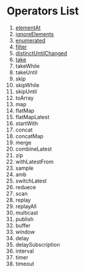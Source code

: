 # Operators List
1. [elementAt]
2. [ignoreElements]
3. [enumerated]
4. [filter]
5. [distinctUntilChanged]
6. [take]
7. takeWhile
8. takeUntil
9. skip
10. skipWhile
11. skipUntil
12. toArray
13. map
14. flatMap
15. flatMapLatest
16. startWith
17. concat
18. concatMap
19. merge
20. combineLatest
21. zip
22. withLatestFrom
23. sample
24. amb
25. switchLatest
26. reduece
27. scan
28. replay
29. replayAll
30. multicast
31. publish
32. buffer
33. window
34. delay
35. delaySubscription
36. interval
37. timer
38. timeout

[elementAt]: https://github.com/jaeminKim0523/Library/blob/main/RxSwift/Operators%20List/elementAt.md "Read elementAt"
[ignoreElements]: https://github.com/jaeminKim0523/Library/blob/main/RxSwift/Operators%20List/ignoreElements.md "Read ignoreElements"
[enumerated]: https://github.com/jaeminKim0523/Library/blob/main/RxSwift/Operators%20List/enumerated.md "Read enumerated"
[filter]: https://github.com/jaeminKim0523/Library/blob/main/RxSwift/Operators%20List/filter.md "Read filter"
[distinctUntilChanged]: https://github.com/jaeminKim0523/Library/blob/main/RxSwift/Operators%20List/distinctUntilChanged.md "Read distinctUntilChanged"
[take]: https://github.com/jaeminKim0523/Library/blob/main/RxSwift/Operators%20List/take.md "Read take"
[takeWhile]: https://github.com/jaeminKim0523/Library/blob/main/RxSwift/Operators%20List/takeWhile.md "Read takeWhile"
